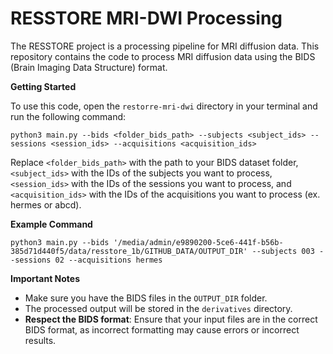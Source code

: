 # RESSTORE MRI-DWI Processing

The RESSTORE project is a processing pipeline for MRI diffusion data. This repository contains the code to process MRI diffusion data using the BIDS (Brain Imaging Data Structure) format.

**Getting Started**

To use this code, open the `restorre-mri-dwi` directory in your terminal and run the following command:
```
python3 main.py --bids <folder_bids_path> --subjects <subject_ids> --sessions <session_ids> --acquisitions <acquisition_ids>
```
Replace `<folder_bids_path>` with the path to your BIDS dataset folder, `<subject_ids>` with the IDs of the subjects you want to process, `<session_ids>` with the IDs of the sessions you want to process, and `<acquisition_ids>` with the IDs of the acquisitions you want to process (ex. hermes or abcd).

**Example Command**
```
python3 main.py --bids '/media/admin/e9890200-5ce6-441f-b56b-385d71d440f5/data/resstore_1b/GITHUB_DATA/OUTPUT_DIR' --subjects 003 --sessions 02 --acquisitions hermes
```
**Important Notes**

* Make sure you have the BIDS files in the `OUTPUT_DIR` folder.
* The processed output will be stored in the `derivatives` directory.
* **Respect the BIDS format**: Ensure that your input files are in the correct BIDS format, as incorrect formatting may cause errors or incorrect results.

